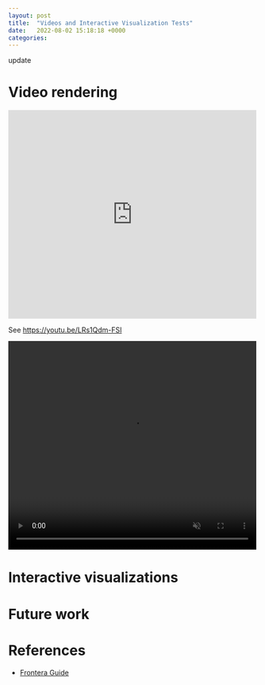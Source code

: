 ```yaml
---
layout: post
title:  "Videos and Interactive Visualization Tests"
date:   2022-08-02 15:18:18 +0000
categories:
---
```



update


# Video rendering


<iframe width="500" height="420" src="https://www.youtube.com/embed/LRs1Qdm-FSI" frameborder="0" allowfullscreen></iframe>

See https://youtu.be/LRs1Qdm-FSI


<video width="500" height="420" muted autoplay controls>
    <source src="https://f.tjhei.info/files/fres-spherical-rotating-for-cover.mp4" type="video/mp4">
</video>

# Interactive visualizations



# Future work

# References


- [Frontera Guide](https://frontera-portal.tacc.utexas.edu/user-guide/files/)

